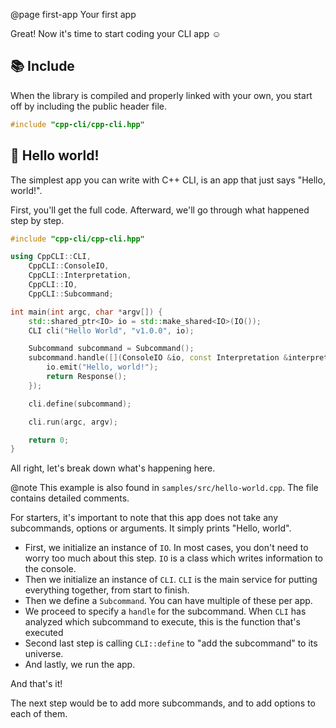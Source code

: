 @page first-app Your first app

Great! Now it's time to start coding your CLI app ☺️

## 📚 Include

When the library is compiled and properly linked with your own, you start
off by including the public header file.

````cpp
#include "cpp-cli/cpp-cli.hpp"
````

## 👋 Hello world!

The simplest app you can write with C++ CLI, is an app
that just says "Hello, world!".

First, you'll get the full code. Afterward, we'll
go through what happened step by step.

````cpp
#include "cpp-cli/cpp-cli.hpp"

using CppCLI::CLI,
    CppCLI::ConsoleIO,
    CppCLI::Interpretation,
    CppCLI::IO,
    CppCLI::Subcommand;

int main(int argc, char *argv[]) {
    std::shared_ptr<IO> io = std::make_shared<IO>(IO());
    CLI cli("Hello World", "v1.0.0", io);

    Subcommand subcommand = Subcommand();
    subcommand.handle([](ConsoleIO &io, const Interpretation &interpretation) {
        io.emit("Hello, world!");
        return Response();
    });

    cli.define(subcommand);

    cli.run(argc, argv);

    return 0;
}

````

All right, let's break down what's happening here.

@note This example is also found in ``samples/src/hello-world.cpp``.
The file contains detailed comments.

For starters, it's important to note that this app does not take
any subcommands, options or arguments. It simply prints "Hello, world".

- First, we initialize an instance of ``IO``. In most cases, you don't need
  to worry too much about this step. ``IO`` is a class which writes information to the console.
- Then we initialize an instance of ``CLI``. ``CLI`` is the main service
  for putting everything together, from start to finish.
- Then we define a ``Subcommand``. You can have multiple of these per app.
- We proceed to specify a ``handle`` for the subcommand. When ``CLI`` has analyzed which
  subcommand to execute, this is the function that's executed
- Second last step is calling ``CLI::define`` to "add the subcommand" to its universe.
- And lastly, we run the app.

And that's it!

The next step would be to add more subcommands, and to add options to each of them.
